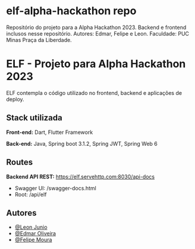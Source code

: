 # elf-alpha-hackathon repo

Repositório do projeto para a Alpha Hackathon 2023. Backend e frontend inclusos nesse repositório. Autores: Edmar, Felipe e Leon. Faculdade: PUC Minas Praça da Liberdade.

# ELF - Projeto para Alpha Hackathon 2023

ELF contempla o código utilizado no frontend, backend e aplicações de deploy. 

## Stack utilizada

**Front-end:** Dart, Flutter Framework

**Back-end:** Java, Spring boot 3.1.2, Spring JWT, Spring Web 6

## Routes
**Backend API REST:** https://elf.servehttp.com:8030/api-docs
- Swagger UI: /swagger-docs.html
- Root: /api/elf

## Autores

- [@Leon Junio](https://www.github.com/leon-junio)
- [@Edmar Oliveira](https://www.github.com/felagmoura)
- [@Felipe Moura](https://www.github.com/Lexizz7)
